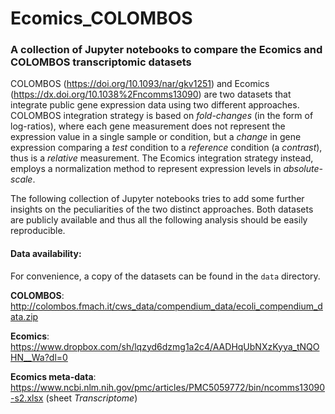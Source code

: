 # Ecomics_COLOMBOS
### A collection of Jupyter notebooks to compare the Ecomics and COLOMBOS transcriptomic datasets

COLOMBOS (https://doi.org/10.1093/nar/gkv1251) and Ecomics (https://dx.doi.org/10.1038%2Fncomms13090) are two datasets that integrate public gene expression data using two different approaches. COLOMBOS integration strategy is based on *fold-changes* (in the form of log-ratios), where each gene measurement does not represent the expression value in a single sample or condition, but a *change* in gene expression comparing a *test* condition to a *reference* condition (a *contrast*), thus is a *relative* measurement. The Ecomics integration strategy instead, employs a normalization method to represent expression levels in *absolute-scale*.

The following collection of Jupyter notebooks tries to add some further insights on the peculiarities of the two distinct approaches. Both datasets are publicly available and thus all the following analysis should be easily reproducible. 

#### Data availability:

For convenience, a copy of the datasets can be found in the `data` directory.

**COLOMBOS**: http://colombos.fmach.it/cws_data/compendium_data/ecoli_compendium_data.zip

**Ecomics**: https://www.dropbox.com/sh/lqzyd6dzmg1a2c4/AADHqUbNXzKyya_tNQOHN__Wa?dl=0

**Ecomics meta-data**: https://www.ncbi.nlm.nih.gov/pmc/articles/PMC5059772/bin/ncomms13090-s2.xlsx (sheet *Transcriptome*)
